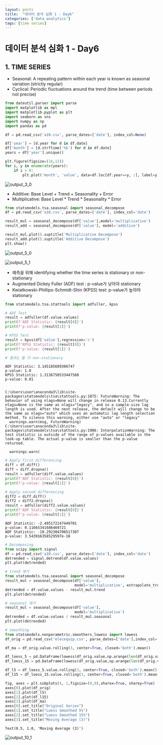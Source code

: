 ```yaml
---
layout: posts
title:  "데이터 분석 심화 1 - Day6"
categories: ['data analytics']
tags: [time series]
---
```


# 데이터 분석 심화 1 - Day6

## 1. TIME SERIES
- Seasonal: A repeating pattern within each year is known as seasonal variation (strictly regular)
- Cyclical: Periodic fluctuations around the trend (time between periods not precise)


```python
from dateutil.parser import parse
import matplotlib as mpl
import matplotlib.pyplot as plt
import seaborn as sns
import numpy as np
import pandas as pd
```


```python
df = pd.read_csv('a10.csv', parse_dates=['date'], index_col=None)

df['year'] = [d.year for d in df.date]
df['month'] = [d.strftime('%b') for d in df.date]
years = df['year'].unique()

plt.figure(figsize=(16,12))
for i, y in enumerate(years):
    if i > 0:
        plt.plot('month', 'value', data=df.loc[df.year==y, :], label=y)
```


    
![output_3_0](https://user-images.githubusercontent.com/86539195/135229507-e2ca26f4-8938-4109-a9ee-6024b537b7f0.png)
    


- Additive: Base Level + Trend + Seasonality + Error
- Multiplicative: Base Level * Trend * Seasonality * Error


```python
from statsmodels.tsa.seasonal import seasonal_decompose
df = pd.read_csv('a10.csv', parse_dates=['date'], index_col='date')

result_mul = seasonal_decompose(df['value'],model='multiplicative')
result_add = seasonal_decompose(df['value'], model='additive')

result_mul.plot().suptitle('Multiplicative Decompose')
result_add.plot().suptitle('Additive Decompose')
plt.show()
```


    
![output_5_0](https://user-images.githubusercontent.com/86539195/135229574-7fd05c5c-a8bc-45f6-b482-e5a28fab9534.png)
    



    
![output_5_1](https://user-images.githubusercontent.com/86539195/135229597-469a8b9e-9a82-4bcc-920a-9c83db483596.png)
    


- 예측을 위해 identifying whether the time series is stationary or non-stationary 
- Augmented Dickey Fuller (ADF) test : p-value가 낮아야 stationary
- Kwiatkowski-Phillips-Schmidt-Shin (KPSS) test: p-value가 높아야 stationary


```python
from statsmodels.tsa.stattools import adfuller, kpss

# ADF Test
result = adfuller(df.value.values)
print(f'ADF Statistic: {result[0]}')
print(f'p-value: {result[1]}')

# KPSS Test
result = kpss(df['value'],regression='c')
print(f'KPSS Statistic: {result[0]}')
print(f'p-value: {result[1]}')

# 결과는 둘 다 non-stationary
```

    ADF Statistic: 3.145185689306747
    p-value: 1.0
    KPSS Statistic: 1.3136750533447588
    p-value: 0.01
    

    C:\Users\user\anaconda3\lib\site-packages\statsmodels\tsa\stattools.py:1875: FutureWarning: The behavior of using nlags=None will change in release 0.13.Currently nlags=None is the same as nlags="legacy", and so a sample-size lag length is used. After the next release, the default will change to be the same as nlags="auto" which uses an automatic lag length selection method. To silence this warning, either use "auto" or "legacy"
      warnings.warn(msg, FutureWarning)
    C:\Users\user\anaconda3\lib\site-packages\statsmodels\tsa\stattools.py:1906: InterpolationWarning: The test statistic is outside of the range of p-values available in the
    look-up table. The actual p-value is smaller than the p-value returned.
    
      warnings.warn(
    


```python
# Apply first differencing
diff = df.diff()
diff = diff.dropna()
result = adfuller(diff.value.values)
print(f'ADF Statistic: {result[0]}')
print(f'p-value: {result[1]}')

# Apply second differencing
diff2 = diff.diff()
diff2 = diff2.dropna()
result = adfuller(diff2.value.values)
print(f'ADF Statistic: {result[0]}')
print(f'p-value: {result[1]}')
```

    ADF Statistic: -2.495172147449701
    p-value: 0.11665341686469721
    ADF Statistic: -10.292304706517307
    p-value: 3.543916358529597e-18
    


```python
# Decomposing
from scipy import signal
df = pd.read_csv('a10.csv', parse_dates=['date'], index_col='date')
detrended = signal.detrend(df.value.values)
plt.plot(detrended)

# trend 제거
from statsmodels.tsa.seasonal import seasonal_decompose
result_mul = seasonal_decompose(df['value'],
                                model='multiplicative', extrapolate_trend='freq')
detrended = df.value.values - result_mul.trend
plt.plot(detrended)

# seasonal 제거
result_mul = seasonal_decompose(df['value'],
                                model='multiplicative')
detrended = df.value.values / result_mul.seasonal
plt.plot(detrended)
```


```python
# smoothing
from statsmodels.nonparametric.smoothers_lowess import lowess
df_orig = pd.read_csv('elecequip.csv', parse_dates=['date'],index_col='date')

df_ma = df_orig.value.rolling(3, center=True, closed='both').mean()

df_loess_5 = pd.DataFrame(lowess(df_orig.value,np.arange(len(df_orig.value)),frac=0.05)[:, 1],index=df_orig.index,columns=['value'])
df_loess_15 = pd.DataFrame(lowess(df_orig.value,np.arange(len(df_orig.value)), frac=0.15)[:, 1],index=df_orig.index, columns=['value'])

df_l5 = df_loess_5.value.rolling(3, center=True, closed='both').mean()
df_l15 = df_loess_15.value.rolling(3, center=True, closed='both').mean()

fig, axes = plt.subplots(4, 1,figsize=(9,9),sharex=True, sharey=True)
axes[0].plot(df_orig)
axes[1].plot(df_l5)
axes[2].plot(df_l15)
axes[3].plot(df_ma)
axes[0].set_title("Original Series")
axes[1].set_title("Loess Smoothed 5%")
axes[2].set_title("Loess Smoothed 15%")
axes[3].set_title("Moving Average (3)")
```




    Text(0.5, 1.0, 'Moving Average (3)')




    
![output_10_1](https://user-images.githubusercontent.com/86539195/135229639-20bde847-bd4d-4c77-8dc6-17d7f4a48a9a.png)
    



```python

```
